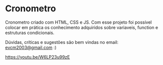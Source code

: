 # Cronometro 

Cronometro criado com HTML, CSS e JS. Com esse projeto foi possível colocar em prática os conhecimento adquiridos sobre variaveis, function e estruturas condicionais.

Dúvidas, críticas e sugestões são bem vindas no email: evcm2003@gmail.com :)

https://youtu.be/W6LP23u99zE


